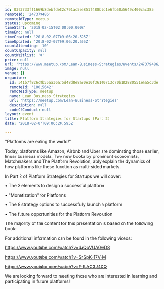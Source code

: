 ```yaml
---
id: 0393733ff1669b8debfde82c791ac5ee851f488b1c1e6fb50a5649c400cac385
remoteId: '247379486'
remoteIdType: meetup
status: upcoming
timeStart: '2018-02-15T02:00:00.000Z'
timeEnd: null
timeCreated: '2018-02-07T09:06:20.595Z'
timeUpdated: '2018-02-07T09:06:20.595Z'
countAttending: '10'
countCapacity: null
countWaitlist: '0'
price: null
url: 'https://www.meetup.com/Lean-Business-Strategies/events/247379486/'
image: null
venue: {}
organizer:
  id: 341b7f826c8b55aa36a75d48d8e8a80e10f36100713c70b182880551eaa5c3de
  remoteId: '10015642'
  remoteIdType: meetup
  name: Lean Business Strategies
  url: 'https://meetup.com/Lean-Business-Strategies'
  description: null
  codeOfConduct: null
layout: event
title: Platform Strategies for Startups (Part 2)
date: '2018-02-07T09:06:20.595Z'

---
```

<p>"Platforms are eating the world!"</p> <p>Today, platforms like Amazon, Airbnb and Uber are dominating those earlier, linear business models. Two new books by prominent economists, Matchmakers and The Platform Revolution, ably explain the dynamics of how platforms like these function as multi-sided markets.</p> <p>In Part 2 of Platform Strategies for Startups we will cover:</p> <p>• The 3 elements to design a successful platform</p> <p>• "Monetization" for Platforms</p> <p>• The 8 strategy options to successfully launch a platform</p> <p>• The future opportunities for the Platform Revolution</p> <p>The majority of the content for this presentation is based on the following book:</p> <p>For additional information can be found in the following videos:</p> <p><a href="https://www.youtube.com/watch?v=daQoVUA0wD8" class="embedded">https://www.youtube.com/watch?v=daQoVUA0wD8</a></p> <p><a href="https://www.youtube.com/watch?v=SnSpK-17V-M" class="embedded">https://www.youtube.com/watch?v=SnSpK-17V-M</a></p> <p><a href="https://www.youtube.com/watch?v=F-EJrG3J4GQ" class="embedded">https://www.youtube.com/watch?v=F-EJrG3J4GQ</a></p> <p>We are looking forward to meeting those who are interested in learning and participating in future platforms!</p>
